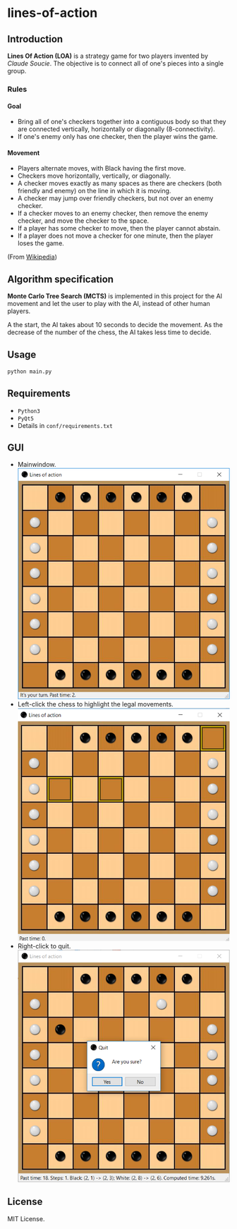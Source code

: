 # lines-of-action

## Introduction

**Lines Of Action (LOA)** is a strategy game for two players invented by *Claude Soucie*. The objective is to connect all of one's pieces into a single group.

### Rules

#### Goal

- Bring all of one's checkers together into a contiguous body so that they are connected vertically, horizontally or diagonally (8-connectivity). 
- If one's enemy only has one checker, then the player wins the game.

#### Movement

- Players alternate moves, with Black having the first move.
- Checkers move horizontally, vertically, or diagonally.
- A checker moves exactly as many spaces as there are checkers (both friendly and enemy) on the line in which it is moving.
- A checker may jump over friendly checkers, but not over an enemy checker.
- If a checker moves to an enemy checker, then remove the enemy checker, and move the checker to the space.
- If a player has some checker to move, then the player cannot abstain.
- If a player does not move a checker for one minute, then the player loses the game.

(From [Wikipedia](<https://en.wikipedia.org/wiki/Lines_of_Action>))

## Algorithm specification

**Monte Carlo Tree Search (MCTS)** is implemented in this project for the AI movement and let the user to play with the AI, instead of other human players. 

A the start, the AI takes about 10 seconds to decide the movement. As the decrease of the number of the chess, the AI takes less time to decide.

## Usage 

``` python
python main.py
```

## Requirements

- `Python3`
- `PyQt5`
- Details in `conf/requirements.txt`

## GUI

- Mainwindow.
  ![main_window](readme_img\main_window.PNG)
- Left-click the chess to highlight the legal movements.
  ![main_window](readme_img\highlight_grid.PNG)
- Right-click to quit.
  ![main_window](readme_img\right_click.PNG)

## License

MIT License.

